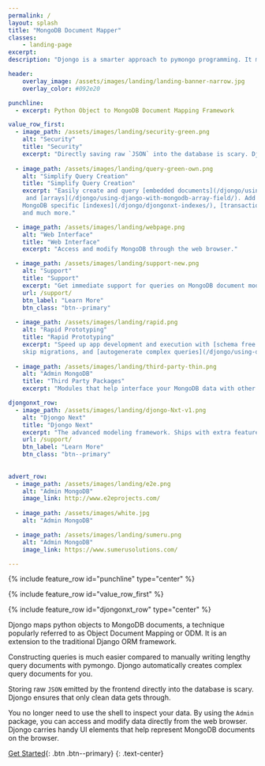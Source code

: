 ```yaml
---
permalink: /
layout: splash
title: "MongoDB Document Mapper"
classes:
    - landing-page
excerpt: 
description: "Djongo is a smarter approach to pymongo programming. It maps python objects to MongoDB documents. It is popularly referred to as an Object Document Mapper or ODM. It is an extension to the traditional Django object relational modeling framework. Use Django Admin to directly add and modify documents stored in MongoDB. Use other contrib modules such as Auth and Sessions without any changes."

header:
    overlay_image: /assets/images/landing/landing-banner-narrow.jpg
    overlay_color: #092e20

punchline:
  - excerpt: Python Object to MongoDB Document Mapping Framework

value_row_first:
  - image_path: /assets/images/landing/security-green.png
    alt: "Security"
    title: "Security"
    excerpt: "Directly saving raw `JSON` into the database is scary. Djongo secures and validates the `JSON` document before saving."
    
  - image_path: /assets/images/landing/query-green-own.png
    alt: "Simplify Query Creation"
    title: "Simplify Query Creation"
    excerpt: "Easily create and query [embedded documents](/djongo/using-django-with-mongodb-data-fields/) 
     and [arrays](/djongo/using-django-with-mongodb-array-field/). Add
    MongoDB specific [indexes](/djongo/djongonxt-indexes/), [transactions](djongonxt-database-transactions/),
    and much more."

  - image_path: /assets/images/landing/webpage.png
    alt: "Web Interface"
    title: "Web Interface"
    excerpt: "Access and modify MongoDB through the web browser."

  - image_path: /assets/images/landing/support-new.png
    alt: "Support"
    title: "Support"
    excerpt: "Get immediate support for queries on MongoDB document modeling."
    url: /support/
    btn_label: "Learn More"
    btn_class: "btn--primary"
    
  - image_path: /assets/images/landing/rapid.png
    alt: "Rapid Prototyping"
    title: "Rapid Prototyping"
    excerpt: "Speed up app development and execution with [schema free models](/djongo/get-started/#enforce-schema), 
    skip migrations, and [autogenerate complex queries](/djongo/using-django-with-mongodb-array-reference-field/)."  
      
  - image_path: /assets/images/landing/third-party-thin.png
    alt: "Admin MongoDB"
    title: "Third Party Packages"
    excerpt: "Modules that help interface your MongoDB data with other popular packages."

djongonxt_row:
  - image_path: /assets/images/landing/djongo-Nxt-v1.png
    alt: "Djongo Next"
    title: "Djongo Next"
    excerpt: "The advanced modeling framework. Ships with extra features for professional usage."
    url: /support/
    btn_label: "Learn More"
    btn_class: "btn--primary"
  
    
advert_row:
  - image_path: /assets/images/landing/e2e.png
    alt: "Admin MongoDB"
    image_link: http://www.e2eprojects.com/
    
  - image_path: /assets/images/white.jpg
    alt: "Admin MongoDB"

  - image_path: /assets/images/landing/sumeru.png
    alt: "Admin MongoDB"
    image_link: https://www.sumerusolutions.com/

---
```


{% include feature_row id="punchline" type="center" %}

<!--
{% include advert_row %}
-->
{% include feature_row id="value_row_first" %}

{% include feature_row id="djongonxt_row" type="center" %}

Djongo maps python objects to MongoDB documents, a technique popularly referred to as Object Document Mapping or ODM. It is an extension to the traditional Django ORM framework. 

Constructing queries is much easier compared to manually writing lengthy query documents with pymongo. Djongo automatically creates complex query documents for you. 

Storing raw `JSON` emitted by the frontend directly into the database is scary. Djongo ensures that only clean data gets through. 

You no longer need to use the shell to inspect your data. By using the `Admin` package, you can access and modify data directly from the web browser. Djongo carries handy UI elements that help represent MongoDB documents on the browser. 


[Get Started](/djongo/get-started){: .btn .btn--primary}
{: .text-center}



